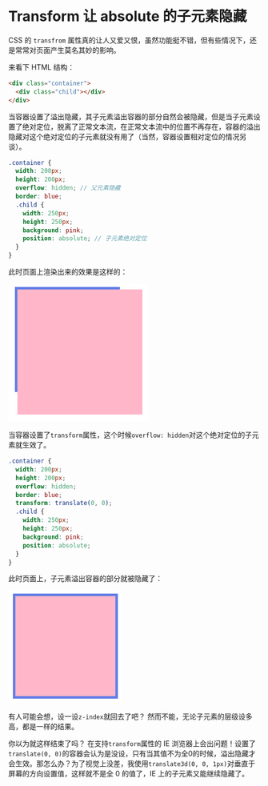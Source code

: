 # Transform 让 absolute 的子元素隐藏

CSS 的 `transfrom` 属性真的让人又爱又恨，虽然功能挺不错，但有些情况下，还是常常对页面产生莫名其妙的影响。

来看下 HTML 结构：

```html
<div class="container">
  <div class="child"></div>
</div>
```

当容器设置了溢出隐藏，其子元素溢出容器的部分自然会被隐藏，但是当子元素设置了绝对定位，脱离了正常文本流，在正常文本流中的位置不再存在，容器的溢出隐藏对这个绝对定位的子元素就没有用了（当然，容器设置相对定位的情况另谈）。

```scss
.container {
  width: 200px;
  height: 200px;
  overflow: hidden; // 父元素隐藏
  border: blue;
  .child {
    width: 250px;
    height: 250px;
    background: pink;
    position: absolute; // 子元素绝对定位
  }
}
```

此时页面上渲染出来的效果是这样的：

![子元素溢出](./img/absolute.png)

当容器设置了`transform`属性，这个时候`overflow: hidden`对这个绝对定位的子元素就生效了。

```scss
.container {
  width: 200px;
  height: 200px;
  overflow: hidden;
  border: blue;
  transform: translate(0, 0);
  .child {
    width: 250px;
    height: 250px;
    background: pink;
    position: absolute;
  }
}
```

此时页面上，子元素溢出容器的部分就被隐藏了：

![子元素溢出隐藏](./img/transform-absolute.png)

有人可能会想，设一设`z-index`就回去了吧？ 然而不能，无论子元素的层级设多高，都是一样的结果。

你以为就这样结束了吗？ 在支持`transform`属性的 IE 浏览器上会出问题！设置了`translate(0, 0)`的容器会认为是没设，只有当其值不为全0的时候，溢出隐藏才会生效。那怎么办？为了视觉上没差，我使用`translate3d(0, 0, 1px)`对垂直于屏幕的方向设置值，这样就不是全 0 的值了，IE 上的子元素又能继续隐藏了。







